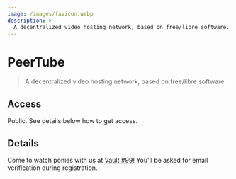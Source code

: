 ```yaml
---
image: /images/favicon.webp
description: >-
  A decentralized video hosting network, based on free/libre software.
---
```



# PeerTube

> A decentralized video hosting network, based on free/libre software.

## Access

Public. See details below how to get access.

## Details

Come to watch ponies with us at [Vault #99](https://vault.mle.party)! You'll be
asked for email verification during registration.